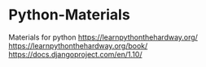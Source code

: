 # Python-Materials
Materials for python
https://learnpythonthehardway.org/ 
https://learnpythonthehardway.org/book/ 
https://docs.djangoproject.com/en/1.10/
